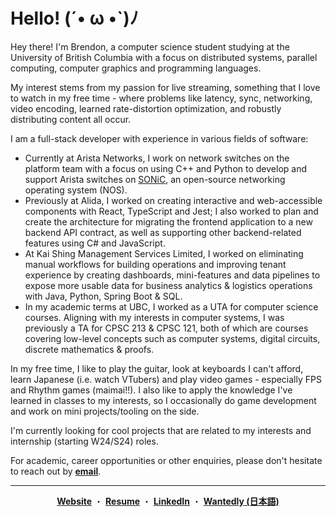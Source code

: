 <h1> Hello! (´• ω •`)ﾉ  </h1>
Hey there! I'm Brendon, a computer science student studying at the University of British Columbia with a focus on distributed systems, parallel computing, computer graphics and programming languages. 

My interest stems from my passion for live streaming, something that I love to watch in my free time - where problems like latency, sync, networking, video encoding, learned rate-distortion optimization, and robustly distributing content all occur.

I am a full-stack developer with experience in various fields of software:

* Currently at Arista Networks, I work on network switches on the platform team with a focus on using C++ and Python to develop and support Arista switches on [SONiC]([url](https://github.com/sonic-net/SONiC)), an open-source networking operating system (NOS).
* Previously at Alida, I worked on creating interactive and web-accessible components with React, TypeScript and Jest; I also worked to plan and create the architecture for migrating the frontend application to a new backend API contract, as well as supporting other backend-related features using C# and JavaScript.
* At Kai Shing Management Services Limited, I worked on eliminating manual workflows for building operations and improving tenant experience by creating dashboards, mini-features and data pipelines to expose more usable data for business analytics & logistics operations with Java, Python, Spring Boot & SQL.
* In my academic terms at UBC, I worked as a UTA for computer science courses. Aligning with my interests in computer systems, I was previously a TA for CPSC 213 & CPSC 121, both of which are courses covering low-level concepts such as computer systems, digital circuits, discrete mathematics & proofs. 

In my free time, I like to play the guitar, look at keyboards I can't afford, learn Japanese (i.e. watch VTubers) and play video games - especially FPS and Rhythm games (maimai!!). I also like to apply the knowledge I've learned in classes to my interests, so I occasionally do game development and work on mini projects/tooling on the side.  

I'm currently looking for cool projects that are related to my interests and internship (starting W24/S24) roles.

For academic, career opportunities or other enquiries, please don't hesitate to reach out by [**email**](mailto:contact@brendontsim.com).

--------
<div align="center">
  <a href="https://brendontsim.com/"><b>Website</b></a>
  ・
  <a href="https://brendontsim.com/files/resume.pdf"><b>Resume</b></a>
  ・
  <a href="https://www.linkedin.com/in/brendontsim/"><b>LinkedIn</b></a>
  ・
  <a href="https://www.wantedly.com/id/brendontsim"><b>Wantedly (日本語)</b></a>  
</div>
